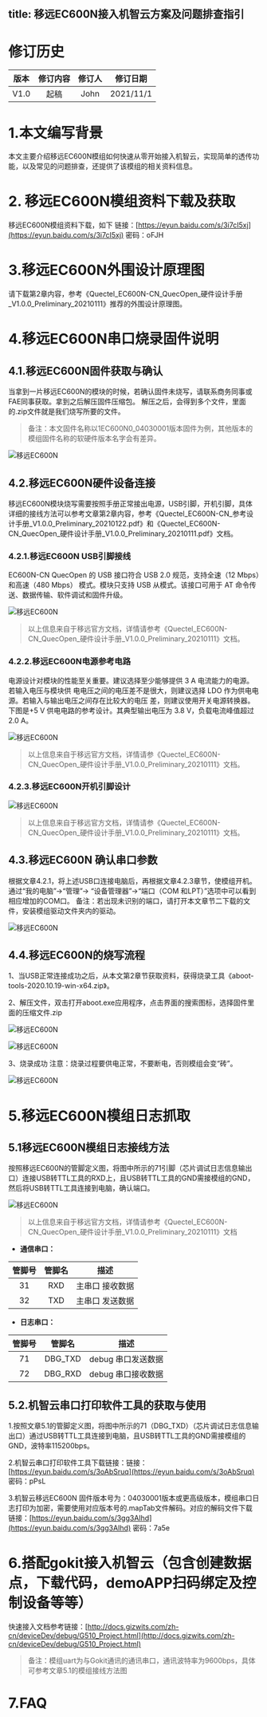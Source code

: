 title: 移远EC600N接入机智云方案及问题排查指引
---

# 修订历史

| 版本        | 修订内容    |  修订人  | 修订日期|
| :------:   | :-----:   | :----: |:----:|
| V1.0        |起稿      |   John    |2021/11/1|

# 1.本文编写背景

本文主要介绍移远EC600N模组如何快速从零开始接入机智云，实现简单的透传功能，以及常见的问题排查，还提供了该模组的相关资料信息。

# 2. 移远EC600N模组资料下载及获取

移远EC600N模组资料下载，如下
链接：[https://eyun.baidu.com/s/3i7cI5xj](https://eyun.baidu.com/s/3i7cI5xj) 密码：oFJH

# 3.移远EC600N外围设计原理图

请下载第2章内容，参考《Quectel_EC600N-CN_QuecOpen_硬件设计手册_V1.0.0_Preliminary_20210111》推荐的外围设计原理图。

# 4.移远EC600N串口烧录固件说明

## 4.1.移远EC600N固件获取与确认

当拿到一片移远EC600N的模块的时候，若确认固件未烧写，请联系商务同事或FAE同事获取。拿到之后解压固件压缩包。
解压之后，会得到多个文件，里面的.zip文件就是我们烧写所要的文件。
>备注：本文固件名称以1EC600N0_04030001版本固件为例，其他版本的模组固件名称的软硬件版本名字会有差异。

![移远EC600N](/assets/zh-cn/deviceDev/EC600N/EC600N_1.png)

## 4.2.移远EC600N硬件设备连接

移远EC600N模块烧写需要按照手册正常接出电源，USB引脚，开机引脚，具体详细的接线方法可以参考文章第2章内容，参考《Quectel_EC600N-CN_参考设计手册_V1.0.0_Preliminary_20210122.pdf》和《Quectel_EC600N-CN_QuecOpen_硬件设计手册_V1.0.0_Preliminary_20210111.pdf》文档。

### 4.2.1.移远EC600N USB引脚接线

EC600N-CN QuecOpen 的 USB 接口符合 USB 2.0 规范，支持全速（12 Mbps）和高速（480 Mbps） 
模式。模块只支持 USB 从模式。该接口可用于 AT 命令传送、数据传输、软件调试和固件升级。 

![移远EC600N](/assets/zh-cn/deviceDev/EC600N/EC600N_2.png)

> 以上信息来自于移远官方文档，详情请参考《Quectel_EC600N-CN_QuecOpen_硬件设计手册_V1.0.0_Preliminary_20210111》文档。

### 4.2.2.移远EC600N电源参考电路

电源设计对模块的性能至关重要。建议选择至少能够提供 3 A 电流能力的电源。若输入电压与模块供 
电电压之间的电压差不是很大，则建议选择 LDO 作为供电电源。若输入与输出电压之间存在比较大的电压 
差，则建议使用开关电源转换器。 
下图是+5 V 供电电路的参考设计。其典型输出电压为 3.8 V，负载电流峰值超过 2.0 A。

![移远EC600N](/assets/zh-cn/deviceDev/EC600N/EC600N_3.png)

>以上信息来自于移远官方文档，详情请参《Quectel_EC600N-CN_QuecOpen_硬件设计手册_V1.0.0_Preliminary_20210111》文档。

### 4.2.3.移远EC600N开机引脚设计

![移远EC600N](/assets/zh-cn/deviceDev/EC600N/EC600N_4.png)

>以上信息来自于移远官方文档，详情请参《Quectel_EC600N-CN_QuecOpen_硬件设计手册_V1.0.0_Preliminary_20210111》文档。

## 4.3.移远EC600N 确认串口参数

根据文章4.2.1，将上述USB口连接电脑后，再根据文章4.2.3章节，使模组开机。通过“我的电脑”->“管理”-> “设备管理器”->“端口（COM 和LPT）”选项中可以看到相应增加的COM口。
备注：若出现未识别的端口，请打开本文章节二下载的文件，安装模组驱动文件夹内的驱动。

![移远EC600N](/assets/zh-cn/deviceDev/EC600N/EC600N_5.png)

## 4.4.移远EC600N的烧写流程

1、当USB正常连接成功之后，从本文第2章节获取资料，获得烧录工具《aboot-tools-2020.10.19-win-x64.zip》。

2、解压文件，双击打开aboot.exe应用程序，点击界面的搜索图标，选择固件里面的压缩文件.zip

![移远EC600N](/assets/zh-cn/deviceDev/EC600N/EC600N_6.png)

![移远EC600N](/assets/zh-cn/deviceDev/EC600N/EC600N_7.png)

3、烧录成功
注意：烧录过程要供电正常，不要断电，否则模组会变“砖”。

![移远EC600N](/assets/zh-cn/deviceDev/EC600N/EC600N_8.png)

# 5.移远EC600N模组日志抓取

## 5.1移远EC600N模组日志接线方法

按照移远EC600N的管脚定义图，将图中所示的71引脚（芯片调试日志信息输出口）连接USB转TTL工具的RXD上，且USB转TTL工具的GND需接模组的GND，然后将USB转TTL工具连接到电脑，确认端口。

![移远EC600N](/assets/zh-cn/deviceDev/EC600N/EC600N_9.png)

>以上信息来自于移远官方文档，详情请参考《Quectel_EC600N-CN_QuecOpen_硬件设计手册_V1.0.0_Preliminary_20210111》文档

- **通信串口：**

| 管脚号 | 管脚名 | 描述 |
| :-: | :-: | :-: |
| 31 | RXD | 主串口 接收数据 |
| 32 | TXD | 主串口 发送数据 |

- **日志串口：**

| 管脚号 | 管脚名 | 描述 |
| :-: | :-: | :-: |
| 71 | DBG_TXD | debug 串口发送数据 |
| 72 | DBG_RXD | debug 串口接收数据 |

## 5.2.机智云串口打印软件工具的获取与使用

1.按照文章5.1的管脚定义图，将图中所示的71（DBG_TXD）（芯片调试日志信息输出口）通过USB转TTL工具连接到电脑，且USB转TTL工具的GND需接模组的GND，波特率115200bps。

2.机智云串口打印软件工具下载链接：链接：[https://eyun.baidu.com/s/3oAbSruq](https://eyun.baidu.com/s/3oAbSruq) 密码：pPsL

3.机智云移远EC600N 固件版本号为：04030001版本或更高级版本，模组串口日志打印为加密，需要使用对应版本号的.mapTab文件解码。对应的解码文件下载链接：[https://eyun.baidu.com/s/3gg3AIhd](https://eyun.baidu.com/s/3gg3AIhd) 密码：7a5e

# 6.搭配gokit接入机智云（包含创建数据点，下载代码，demoAPP扫码绑定及控制设备等等）

快速接入文档参考链接：[http://docs.gizwits.com/zh-cn/deviceDev/debug/G510_Project.html](http://docs.gizwits.com/zh-cn/deviceDev/debug/G510_Project.html)

>备注：模组uart为与Gokit通讯的通讯串口，通讯波特率为9600bps，具体可参考文章5.1的模组接线方法图

# 7.FAQ
